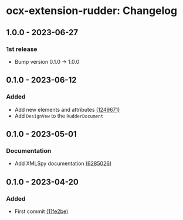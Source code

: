 # ocx-extension-rudder: Changelog

## 1.0.0 - 2023-06-27
### 1st release 
 - Bump version 0.1.0 -> 1.0.0

## 0.1.0 - 2023-06-12
### Added 
- Add new elements and attributes [(1249671)](https://github.com/OCXStandard/ocx-extension-rudder/commit/1249671c3db6e211d5c47f9a91ff0ff3c5846399)
- Add ``DesignVew`` to the ``RudderDocument``

## 0.1.0 - 2023-05-01

### Documentation
- Add XMLSpy documentation [(6285026)](https://github.com/OCXStandard/ocx-extension-rudder/commit/62850264e94abe317bc500b9a93a3a9ea60eda09)

## 0.1.0 - 2023-04-20
### Added
- First commit [(11fe2be)](https://github.com/OCXStandard/ocx-extension-rudder/commit/11fe2be546cdac3a5e755787fc972752367ca9a4)

